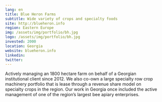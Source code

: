 ```yaml
---
lang: en
title: Blue Heron Farms
subtitle: Wide variety of crops and specialty foods
site: http://blueheron.info
region: Eastern Europe
img: /assets/img/portfolio/bh.jpg
logo: /assets/img/portfolio/bh.jpg
invested: 2000
location: Georgia
website: blueheron.info
linkedin:
twitter:
---
```


Actively managing an 1800 hectare farm on behalf of a Georgian institutional client since 2012. We also co-own a large specialty row crop machinery portfolio that is lease through a revenue share model on specialty crops in the region. Our work in Georgia once included the active management of one of the region’s largest bee apiary enterprises.

